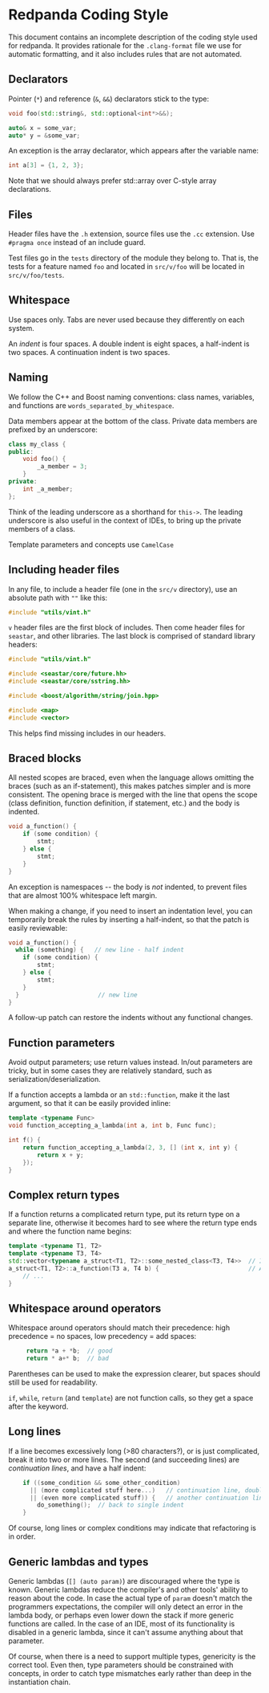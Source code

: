 # Redpanda Coding Style

This document contains an incomplete description of the coding style used for
redpanda. It provides rationale for the `.clang-format` file we use for automatic
formatting, and it also includes rules that are not automated.

## Declarators

Pointer (`*`) and reference (`&`, `&&`) declarators stick to the type:

```cpp
void foo(std::string&, std::optional<int*>&&);

auto& x = some_var;
auto* y = &some_var;
```

An exception is the array declarator, which appears after the variable name:

```cpp
int a[3] = {1, 2, 3};
```

Note that we should always prefer std::array over C-style array declarations.

## Files

Header files have the `.h` extension, source files use the `.cc` extension. Use
`#pragma once` instead of an include guard.

Test files go in the `tests` directory of the module they belong to. That is,
the tests for a feature named `foo` and located in `src/v/foo` will be located
in `src/v/foo/tests`.

## Whitespace

Use spaces only. Tabs are never used because they differently on each system.

An _indent_ is four spaces. A double indent is eight spaces, a half-indent is
two spaces. A continuation indent is two spaces.

## Naming

We follow the C++ and Boost naming conventions: class names, variables, and
functions are `words_separated_by_whitespace`.

Data members appear at the bottom of the class. Private data members are
prefixed by an underscore:

```c++
class my_class {
public:
    void foo() {
        _a_member = 3;
    }
private:
    int _a_member;
};
```

Think of the leading underscore as a shorthand for `this->`. The leading
underscore is also useful in the context of IDEs, to bring up the private
members of a class.

Template parameters and concepts use `CamelCase`

## Including header files

In any file, to include a header file (one in the `src/v` directory), use an
absolute path with `""` like this:

```c++
#include "utils/vint.h"
```

`v` header files are the first block of includes. Then come header files for 
`seastar`, and other libraries. The last block is comprised of standard
library headers:

```c++
#include "utils/vint.h"

#include <seastar/core/future.hh>
#include <seastar/core/sstring.hh>

#include <boost/algorithm/string/join.hpp>

#include <map>
#include <vector>
```

This helps find missing includes in our headers.

## Braced blocks

All nested scopes are braced, even when the language allows omitting the braces
(such as an if-statement), this makes patches simpler and is more consistent.
The opening brace is merged with the line that opens the scope (class
definition, function definition, if statement, etc.) and the body is indented.

```c++
void a_function() {
    if (some condition) {
        stmt;
    } else {
        stmt;
    }
}
```

An exception is namespaces -- the body is _not_ indented, to prevent files that are almost 100% whitespace left margin.

When making a change, if you need to insert an indentation level, you can temporarily break the rules by inserting a half-indent, so that the patch is easily reviewable:

```c++
void a_function() {
  while (something) {   // new line - half indent
    if (some condition) {
        stmt;
    } else {
        stmt;
    }
  }                      // new line
}
```

A follow-up patch can restore the indents without any functional changes.

## Function parameters

Avoid output parameters; use return values instead.  In/out parameters are tricky, but in some cases they are relatively standard, such as serialization/deserialization.

If a function accepts a lambda or an `std::function`, make it the last argument, so that it can be easily provided inline:

```c++ 
template <typename Func>
void function_accepting_a_lambda(int a, int b, Func func);

int f() {
    return function_accepting_a_lambda(2, 3, [] (int x, int y) {
        return x + y;
    });
}
```

## Complex return types

If a function returns a complicated return type, put its return type on a separate line, otherwise it becomes hard to see where the return type ends and where the function name begins:

```c++
template <typename T1, T2>
template <typename T3, T4>
std::vector<typename a_struct<T1, T2>::some_nested_class<T3, T4>>  // I'm the return type
a_struct<T1, T2>::a_function(T3 a, T4 b) {                         // And I'm the function name
    // ...
}
```

## Whitespace around operators

Whitespace around operators should match their precedence: high precedence = no spaces, low precedency = add spaces:

```c++
     return *a + *b;  // good
     return * a+* b;  // bad
```

Parentheses can be used to make the expression clearer, but spaces should still
be used for readability.

`if`, `while`, `return` (and `template`) are not function calls, so they get a space after the keyword.

## Long lines

If a line becomes excessively long (>80 characters?), or is just complicated,
break it into two or more lines.  The second (and succeeding lines) are
_continuation lines_, and have a half indent:

```c++
    if ((some_condition && some_other_condition)
      || (more complicated stuff here...)   // continuation line, double indent
      || (even more complicated stuff)) {   // another continuation line
        do_something();  // back to single indent
    }
```

Of course, long lines or complex conditions may indicate that refactoring is in order.

## Generic lambdas and types

Generic lambdas (`[] (auto param)`) are discouraged where the type is known. Generic
lambdas reduce the compiler's and other tools' ability to reason about the code.
In case the actual type of `param` doesn't match the programmers expectations,
the compiler will only detect an error in the lambda body, or perhaps
even lower down the stack if more generic functions are called. In the case of an
IDE, most of its functionality is disabled in a generic lambda, since it can't
assume anything about that parameter.

Of course, when there is a need to support multiple types, genericity is the correct
tool. Even then, type parameters should be constrained with concepts, in order to
catch type mismatches early rather than deep in the instantiation chain.

